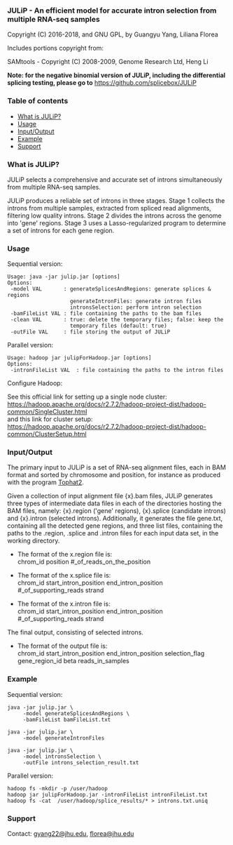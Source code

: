### <a name="julip"></a> JULiP - An efficient model for accurate intron selection from multiple RNA-seq samples

Copyright (C) 2016-2018, and GNU GPL, by Guangyu Yang, Liliana Florea

Includes portions copyright from:

SAMtools - Copyright (C) 2008-2009, Genome Research Ltd, Heng Li

**Note: for the negative binomial version of JULiP, including the differential splicing testing, please go to** https://github.com/splicebox/JULiP


### <a name="table-of-contents"></a> Table of contents

- [What is JULiP?](#what-is-julip)  
- [Usage](#usage)  
- [Input/Output](#inputoutput)  
- [Example](#example)   
- [Support](#support)  


### <a name="what-is-julip"></a> What is JULiP?

JULiP selects a comprehensive and accurate set of introns simultaneously from multiple RNA-seq samples. 

JULiP produces a reliable set of introns in three stages. Stage 1 collects the introns from multiple samples, extracted from spliced read alignments, filtering low quality introns. Stage 2 divides the introns across the genome into 'gene' regions. Stage 3 uses a Lasso-regularized program to determine a set of introns for each gene region.


### <a name="usage"></a> Usage

Sequential version:  
```
Usage: java -jar julip.jar [options]  
Options:  
 -model VAL       : generateSplicesAndRegions: generate splices & regions
                    generateIntronFiles: generate intron files
                    intronsSelection: perform intron selection 
 -bamFileList VAL : file containing the paths to the bam files
 -clean VAL       : true: delete the temporary files; false: keep the
                    temporary files (default: true)
 -outFile VAL     : file storing the output of JULiP
```
Parallel version:  
```
Usage: hadoop jar julipForHadoop.jar [options]
Options:
 -intronFileList VAL  : file containing the paths to the intron files
```
Configure Hadoop:  

See this official link for setting up a single node cluster:  
https://hadoop.apache.org/docs/r2.7.2/hadoop-project-dist/hadoop-common/SingleCluster.html  
and this link for cluster setup:  
https://hadoop.apache.org/docs/r2.7.2/hadoop-project-dist/hadoop-common/ClusterSetup.html  

### <a name="inputoutput"></a> Input/Output  
The primary input to JULiP is a set of RNA-seq alignment files, each in BAM format and sorted by chromosome and position, for instance as produced with the program [Tophat2](http://tophat.cbcb.umd.edu).

Given a collection of input alignment file {x}.bam files, JULiP generates three types of intermediate data files in each of the directories hosting the BAM files, namely: {x}.region ('gene' regions), {x}.splice (candidate introns) and {x}.intron (selected introns). Additionally, it generates the file gene.txt, containing all the detected gene regions, and three list files, containing the paths to the .region, .splice and .intron files for each input data set, in the working directory.

- The format of the x.region file is:  
chrom_id position #_of_reads_on_the_position  

- The format of the x.splice file is:  
chrom_id start_intron_position end_intron_position #_of_supporting_reads strand  

- The format of the x.intron file is:  
chrom_id start_intron_position end_intron_position #_of_supporting_reads strand

The final output, consisting of selected introns.
- The format of the output file is:  
chrom_id start_intron_position end_intron_position selection_flag gene_region_id beta reads_in_samples


### <a name="example"></a> Example  
Sequential version:  
```
java -jar julip.jar \
	 -model generateSplicesAndRegions \
	 -bamFileList bamFileList.txt

java -jar julip.jar \
	 -model generateIntronFiles

java -jar julip.jar \
     -model intronsSelection \
     -outFile introns_selection_result.txt
```
Parallel version:  
```
hadoop fs -mkdir -p /user/hadoop
hadoop jar julipForHadoop.jar -intronFileList intronFileList.txt
hadoop fs -cat  /user/hadoop/splice_results/* > introns.txt.uniq
```

### <a name="support"></a> Support

Contact: gyang22@jhu.edu, florea@jhu.edu
